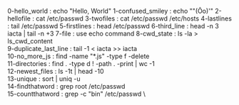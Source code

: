 0-hello_world : echo "Hello, World"
1-confused_smiley : echo "\"(Ôo)'"
2-hellofile : cat /etc/passwd
3-twofiles : cat /etc/passwd /etc/hosts
4-lastlines : tail /etc/passwd
5-firstlines : head /etc/passwd
6-third_line : head -n 3 iacta | tail -n +3
7-file : use echo command
8-cwd_state : ls -la > ls_cwd_content \
9-duplicate_last_line : tail -1 < iacta >> iacta \
10-no_more_js : find -name "*.js" -type f -delete \
11-directories : find . -type d ! -path . -print | wc -1 \
12-newest_files : ls -1t | head -10 \
13-unique : sort | uniq -u \
14-findthatword : grep root /etc/passwd \
15-countthatword : grep -c "bin" /etc/passwd \ 
